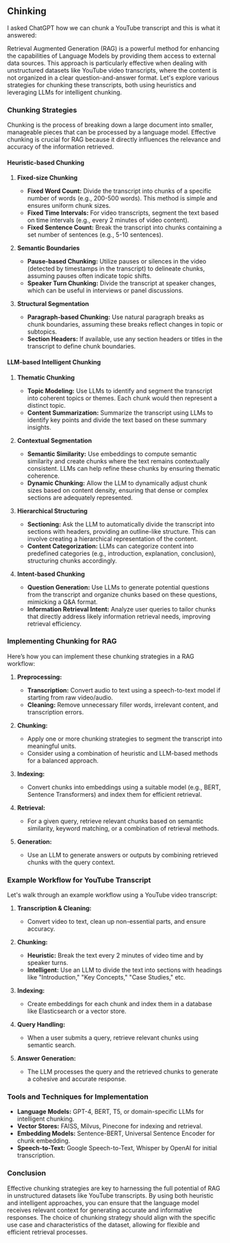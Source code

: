 ## Chinking 

I asked ChatGPT how we can chunk a YouTube transcript 
and this is what it answered:

Retrieval Augmented Generation (RAG) is a powerful method for enhancing the capabilities of Language Models by providing them access to external data sources. This approach is particularly effective when dealing with unstructured datasets like YouTube video transcripts, where the content is not organized in a clear question-and-answer format. Let's explore various strategies for chunking these transcripts, both using heuristics and leveraging LLMs for intelligent chunking.

### Chunking Strategies

Chunking is the process of breaking down a large document into smaller, manageable pieces that can be processed by a language model. Effective chunking is crucial for RAG because it directly influences the relevance and accuracy of the information retrieved.

#### Heuristic-based Chunking

1. **Fixed-size Chunking**
   - **Fixed Word Count:** Divide the transcript into chunks of a specific number of words (e.g., 200-500 words). This method is simple and ensures uniform chunk sizes.
   - **Fixed Time Intervals:** For video transcripts, segment the text based on time intervals (e.g., every 2 minutes of video content).
   - **Fixed Sentence Count:** Break the transcript into chunks containing a set number of sentences (e.g., 5-10 sentences).

2. **Semantic Boundaries**
   - **Pause-based Chunking:** Utilize pauses or silences in the video (detected by timestamps in the transcript) to delineate chunks, assuming pauses often indicate topic shifts.
   - **Speaker Turn Chunking:** Divide the transcript at speaker changes, which can be useful in interviews or panel discussions.

3. **Structural Segmentation**
   - **Paragraph-based Chunking:** Use natural paragraph breaks as chunk boundaries, assuming these breaks reflect changes in topic or subtopics.
   - **Section Headers:** If available, use any section headers or titles in the transcript to define chunk boundaries.

#### LLM-based Intelligent Chunking

1. **Thematic Chunking**
   - **Topic Modeling:** Use LLMs to identify and segment the transcript into coherent topics or themes. Each chunk would then represent a distinct topic.
   - **Content Summarization:** Summarize the transcript using LLMs to identify key points and divide the text based on these summary insights.

2. **Contextual Segmentation**
   - **Semantic Similarity:** Use embeddings to compute semantic similarity and create chunks where the text remains contextually consistent. LLMs can help refine these chunks by ensuring thematic coherence.
   - **Dynamic Chunking:** Allow the LLM to dynamically adjust chunk sizes based on content density, ensuring that dense or complex sections are adequately represented.

3. **Hierarchical Structuring**
   - **Sectioning:** Ask the LLM to automatically divide the transcript into sections with headers, providing an outline-like structure. This can involve creating a hierarchical representation of the content.
   - **Content Categorization:** LLMs can categorize content into predefined categories (e.g., introduction, explanation, conclusion), structuring chunks accordingly.

4. **Intent-based Chunking**
   - **Question Generation:** Use LLMs to generate potential questions from the transcript and organize chunks based on these questions, mimicking a Q&A format.
   - **Information Retrieval Intent:** Analyze user queries to tailor chunks that directly address likely information retrieval needs, improving retrieval efficiency.

### Implementing Chunking for RAG

Here’s how you can implement these chunking strategies in a RAG workflow:

1. **Preprocessing:**
   - **Transcription:** Convert audio to text using a speech-to-text model if starting from raw video/audio.
   - **Cleaning:** Remove unnecessary filler words, irrelevant content, and transcription errors.

2. **Chunking:**
   - Apply one or more chunking strategies to segment the transcript into meaningful units.
   - Consider using a combination of heuristic and LLM-based methods for a balanced approach.

3. **Indexing:**
   - Convert chunks into embeddings using a suitable model (e.g., BERT, Sentence Transformers) and index them for efficient retrieval.

4. **Retrieval:**
   - For a given query, retrieve relevant chunks based on semantic similarity, keyword matching, or a combination of retrieval methods.

5. **Generation:**
   - Use an LLM to generate answers or outputs by combining retrieved chunks with the query context.

### Example Workflow for YouTube Transcript

Let's walk through an example workflow using a YouTube video transcript:

1. **Transcription & Cleaning:**
   - Convert video to text, clean up non-essential parts, and ensure accuracy.

2. **Chunking:**
   - **Heuristic:** Break the text every 2 minutes of video time and by speaker turns.
   - **Intelligent:** Use an LLM to divide the text into sections with headings like "Introduction," "Key Concepts," "Case Studies," etc.

3. **Indexing:**
   - Create embeddings for each chunk and index them in a database like Elasticsearch or a vector store.

4. **Query Handling:**
   - When a user submits a query, retrieve relevant chunks using semantic search.

5. **Answer Generation:**
   - The LLM processes the query and the retrieved chunks to generate a cohesive and accurate response.

### Tools and Techniques for Implementation

- **Language Models:** GPT-4, BERT, T5, or domain-specific LLMs for intelligent chunking.
- **Vector Stores:** FAISS, Milvus, Pinecone for indexing and retrieval.
- **Embedding Models:** Sentence-BERT, Universal Sentence Encoder for chunk embedding.
- **Speech-to-Text:** Google Speech-to-Text, Whisper by OpenAI for initial transcription.

### Conclusion

Effective chunking strategies are key to harnessing the full potential of RAG in unstructured datasets like YouTube transcripts. By using both heuristic and intelligent approaches, you can ensure that the language model receives relevant context for generating accurate and informative responses. The choice of chunking strategy should align with the specific use case and characteristics of the dataset, allowing for flexible and efficient retrieval processes.

